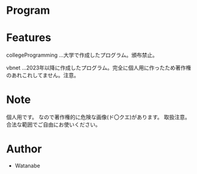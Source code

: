 # Program

<!--
分かりやすくてカッコイイ名前をつける（今回は"hoge"という名前をつける）

"hoge"が何かを簡潔に紹介する

# DEMO

"hoge"の魅力が直感的に伝えわるデモ動画や図解を載せる
-->

# Features

collegeProgramming
    ...大学で作成したプログラム。頒布禁止。

vbnet
    ...2023年以降に作成したプログラム。完全に個人用に作ったため著作権のあれこれしてません。注意。

<!--
# Requirement

"hoge"を動かすのに必要なライブラリなどを列挙する

* huga 3.5.2
* hogehuga 1.0.2

# Installation

Requirementで列挙したライブラリなどのインストール方法を説明する

```bash
pip install huga_package
```

# Usage

DEMOの実行方法など、"hoge"の基本的な使い方を説明する

```bash
git clone https://github.com/hoge/~
cd examples
python demo.py
```
-->

# Note

個人用です。
なので著作権的に危険な画像(ド〇クエ)があります。
取扱注意。
合法な範囲でご自由にお使いください。

# Author

* Watanabe
<!--
* 所属
* E-mail
-->

<!--
# License
ライセンスを明示する

"hoge" is under [MIT license](https://en.wikipedia.org/wiki/MIT_License).

社内向けなら社外秘であることを明示してる

"hoge" is Confidential.
-->

